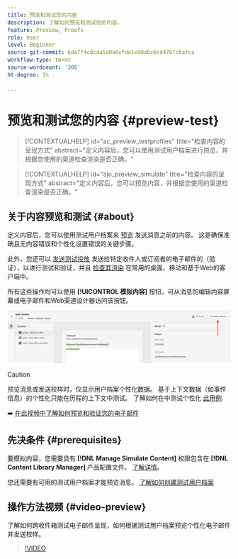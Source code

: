 ```yaml
---
title: 预览和测试您的内容
description: 了解如何预览和测试您的内容。
feature: Preview, Proofs
role: User
level: Beginner
source-git-commit: 6da7f4c8caa5a0a6cfda1e90d0c6cd4787c6afca
workflow-type: tm+mt
source-wordcount: '308'
ht-degree: 1%

---
```


# 预览和测试您的内容 {#preview-test}

>[!CONTEXTUALHELP]
>id="ac_preview_testprofiles"
>title="检查内容的呈现方式"
>abstract="定义内容后，您可以使用测试用户档案进行预览，并根据您使用的渠道检查渲染是否正确。"

>[!CONTEXTUALHELP]
>id="ajo_preview_simulate"
>title="检查内容的呈现方式"
>abstract="定义内容后，您可以预览内容，并根据您使用的渠道检查渲染是否正确。"

## 关于内容预览和测试 {#about}

定义内容后，您可以使用测试用户档案来 [预览](preview.md) 发送消息之前的内容。 这是确保准确且无内容错误和个性化设置错误的关键步骤。

此外，您还可以 [发送测试投放](proofs.md) 发送给特定收件人或订阅者的电子邮件的（验证），以进行测试和验证，并且 [检查其渲染](rendering.md) 在常用的桌面、移动和基于Web的客户端中。

所有这些操作均可以使用 **[!UICONTROL 模拟内容]** 按钮，可从消息的编辑内容屏幕或电子邮件和Web渠道设计器访问该按钮。

![](../email/assets/email-preview-button.png)

>[!CAUTION]
>
>预览消息或发送校样时，仅显示用户档案个性化数据。 基于上下文数据（如事件信息）的个性化只能在历程的上下文中测试。 了解如何在中测试个性化 [此用例](../personalization/personalization-use-case.md).

➡️ [在此视频中了解如何预览和验证您的电子邮件](#video-preview)

## 先决条件 {#prerequisites}

要模拟内容，您需要具有 **[!DNL Manage Simulate Content]** 权限包含在 **[!DNL Content Library Manager]** 产品配置文件。 [了解详情](../administration/ootb-product-profiles.md#content-library-manager)。

您还需要有可用的测试用户档案才能预览消息。 [了解如何创建测试用户档案](../audience/creating-test-profiles.md)

## 操作方法视频 {#video-preview}

了解如何跨收件箱测试电子邮件呈现，如何根据测试用户档案预览个性化电子邮件并发送校样。

>[!VIDEO](https://video.tv.adobe.com/v/334239?quality=12)
